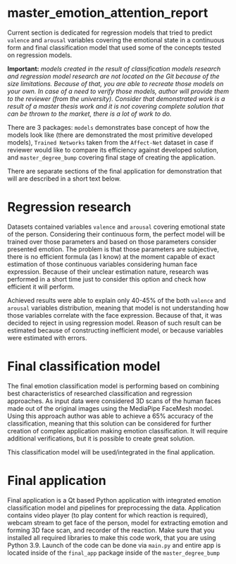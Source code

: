 # master_emotion_attention_report

Current section is dedicated for regression models that tried to predict 
```valence``` and ```arousal``` variables covering the emotional state in 
a continuous form and final classification model that used some of the concepts
tested on regression models.

**Important:** *models created in the result of classification models research and regression
model research are not located on the Git because of the size limitations. Because of that,
you are able to recreate those models on your own. In case of a need to verify those models,
author will provide them to the reviewer (from the university). Consider that demonstrated work
is a result of a master thesis work and it is not covering complete solution that can be
thrown to the market, there is a lot of work to do.*

There are 3 packages: ```models``` demonstrates base concept of how the models look like (there
are demonstrated the most primitive developed models), ```Trained Networks``` taken from the 
```Affect-Net``` dataset in case if reviewer would like to compare its efficiency against 
developed solution, and ```master_degree_bump``` covering final stage of creating the application.

There are separate sections of the final application for demonstration that will are described
in a short text below.

# Regression research

Datasets contained variables ```valence``` and ```arousal``` covering emotional state of the
person. Considering their continuous form, the perfect model will be trained over those
parameters and based on those parameters consider presented emotion. The problem is that
those parameters are subjective, there is no efficient formula (as I know) at the moment capable
of exact estimation of those continuous variables considering human face expression. Because of
their unclear estimation nature, research was performed in a short time just to consider this
option and check how efficient it will perform.

Achieved results were able to explain only 40-45% of the both ```valence``` and ```arousal```
variables distribution, meaning that model is not understanding how those variables correlate
with the face expression. Because of that, it was decided to reject in using regression model.
Reason of such result can be estimated because of constructing inefficient model, or because
variables were estimated with errors.

# Final classification model

The final emotion classification model is performing based on combining best characteristics
of researched classification and regression approaches. As input data were considered 3D
scans of the human faces made out of the original images using the MediaPipe FaceMesh model.
Using this approach author was able to achieve a 65% accuracy of the classification, meaning
that this solution can be considered for further creation of complex application making
emotion classification. It will require additional verifications, but it is possible to create
great solution. 

This classification model will be used/integrated in the final application.

# Final application

Final application is a Qt based Python application with integrated emotion classification
model and pipelines for preprocessing the data. Application contains video player (to play
content for which reaction is required), webcam stream to get face of the person, model
for extracting emotion and forming 3D face scan, and recorder of the reaction. Make sure
that you installed all required libraries to make this code work, that you are using
Python 3.9. Launch of the code can be done via ```main.py``` and entire app is located inside
of the ```final_app``` package inside of the ```master_degree_bump```